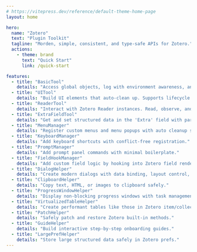```yaml
---
# https://vitepress.dev/reference/default-theme-home-page
layout: home

hero:
  name: "Zotero"
  text: "Plugin Toolkit"
  tagline: "Morden, simple, consistent, and type-safe APIs for Zotero."
  actions:
    - theme: brand
      text: "Quick Start"
      link: /quick-start

features:
  - title: "BasicTool"
    details: "Access global objects, log with environment awareness, and ensure cross-version DOM compatibility."
  - title: "UITool"
    details: "Build UI elements that auto-clean up. Supports lifecycle binding and safe rendering."
  - title: "ReaderTool"
    details: "Interact with Zotero Reader instances. Read, observe, and control PDF tabs."
  - title: "ExtraFieldTool"
    details: "Get and set structured data in the 'Extra' field with parsing helpers."
  - title: "MenuManager"
    details: "Register custom menus and menu popups with auto cleanup support."
  - title: "KeyboardManager"
    details: "Add keyboard shortcuts with conflict-free registration."
  - title: "PromptManager"
    details: "Add prompt panel commands with minimal boilerplate."
  - title: "FieldHookManager"
    details: "Add custom field logic by hooking into Zotero field rendering."
  - title: "DialogHelper"
    details: "Create modern dialogs with data binding, layout control, and built-in actions."
  - title: "ClipboardHelper"
    details: "Copy text, HTML, or images to clipboard safely."
  - title: "ProgressWindowHelper"
    details: "Display non-blocking progress windows with task management."
  - title: "VirtualizedTableHelper"
    details: "Create performant tables like those in Zotero item/collection trees."
  - title: "PatchHelper"
    details: "Safely patch and restore Zotero built-in methods."
  - title: "GuideHelper"
    details: "Build interactive step-by-step onboarding guides."
  - title: "LargePrefHelper"
    details: "Store large structured data safely in Zotero prefs."
---
```

